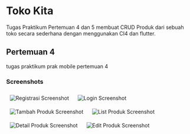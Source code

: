 # Toko Kita
Tugas Praktikum Pertemuan 4 dan 5 membuat CRUD Produk dari sebuah toko secara sederhana dengan menggunakan CI4 dan flutter.

## Pertemuan 4

tugas praktikum prak mobile pertemuan 4



### Screenshots

<p>
  <img src="registrasi.png" alt="Registrasi Screenshot" style="margin: 10px;">
  <img src="login.png" alt="Login Screenshot" style="margin: 10px;">
  <img src="tambah_produk.png" alt="Tambah Produk Screenshot" style="margin: 10px;">
  <img src="list_produk.png" alt="List Produk Screenshot" style="margin: 10px;">
  <img src="detail_produk.png" alt="Detail Produk Screenshot" style="margin: 10px;">
  <img src="edit_produk.png" alt="Edit Produk Screenshot" style="margin: 10px;">
</p>
